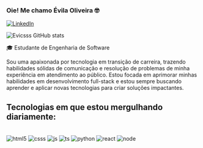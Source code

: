 ### Oie! Me chamo Évila Oliveira 🤓


[![LinkedIn](https://img.shields.io/badge/LinkedIn-0077B5?style=for-the-badge&logo=linkedin&logoColor=white)](https://www.linkedin.com/in/%C3%A9vilaoliveira/)

![Evicsss GitHub stats](https://github-readme-stats.vercel.app/api?username=evicsss&show_icons=true&theme=highcontrast)

🎓 Estudante de Engenharia de Software

Sou uma apaixonada por tecnologia em transição de carreira, trazendo habilidades sólidas de comunicação e resolução de problemas de minha experiência em atendimento ao público. Estou focada em aprimorar minhas habilidades em desenvolvimento full-stack e estou sempre buscando aprender e aplicar novas tecnologias para criar soluções impactantes.

## Tecnologias em que estou mergulhando diariamente:
<div style="display: inline_block"><br/>
<img align="center" alt="html5" src="https://img.shields.io/badge/HTML5-E34F26?style=for-the-badge&logo=html5&logoColor=white">
<img align="center" alt="csss" src="https://img.shields.io/badge/CSS3-1572B6?style=for-the-badge&logo=css3&logoColor=white">
<img align="center" alt="js" src="https://img.shields.io/badge/JavaScript-F7DF1E?style=for-the-badge&logo=javascript&logoColor=black">
<img align="center" alt="ts" src="https://img.shields.io/badge/TypeScript-007ACC?style=for-the-badge&logo=typescript&logoColor=white">
<img align="center" alt="python" src="https://img.shields.io/badge/Python-14354C?style=for-the-badge&logo=python&logoColor=white">
<img align="center" alt="react" src="https://img.shields.io/badge/React-20232A?style=for-the-badge&logo=react&logoColor=61DAFB">
<img align="center" alt="node" src="https://img.shields.io/badge/Node.js-43853D?style=for-the-badge&logo=node.js&logoColor=white">

</div>
